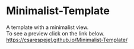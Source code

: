 # Minimalist-Template
A template with a minimalist view.  
To see a preview click on the link below.  
https://csarespejel.github.io/Minimalist-Template/
